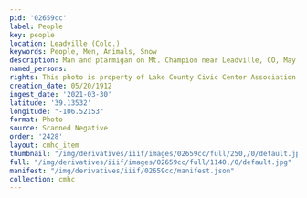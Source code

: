 ```yaml
---
pid: '02659cc'
label: People
key: people
location: Leadville (Colo.)
keywords: People, Men, Animals, Snow
description: Man and ptarmigan on Mt. Champion near Leadville, CO, May 20, 1912
named_persons: 
rights: This photo is property of Lake County Civic Center Association.
creation_date: 05/20/1912
ingest_date: '2021-03-30'
latitude: '39.13532'
longitude: "-106.52153"
format: Photo
source: Scanned Negative
order: '2428'
layout: cmhc_item
thumbnail: "/img/derivatives/iiif/images/02659cc/full/250,/0/default.jpg"
full: "/img/derivatives/iiif/images/02659cc/full/1140,/0/default.jpg"
manifest: "/img/derivatives/iiif/02659cc/manifest.json"
collection: cmhc
---
```

